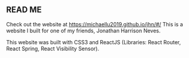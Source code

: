 ## READ ME

Check out the website at https://michaellu2019.github.io/jhn/#/
This is a website I built for one of my friends, Jonathan Harrison Neves.

This website was built with CSS3 and ReactJS (Libraries: React Router, React Spring, React Visibility Sensor).
